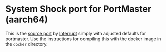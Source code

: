 # System Shock port for PortMaster (aarch64)

This is the [source port](https://github.com/Interrupt/systemshock) by
[Interrupt](https://github.com/Interrupt) simply with adjusted defaults for
portmaster.
Use the instructions for compiling this with the docker image in the `docker`
directory.
